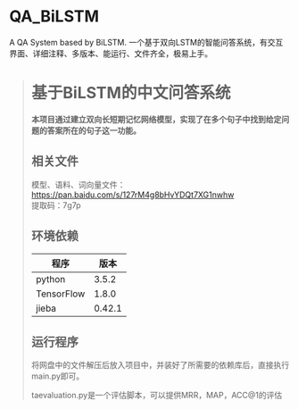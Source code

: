 # QA_BiLSTM
A QA System based by BiLSTM. 一个基于双向LSTM的智能问答系统，有交互界面、详细注释、多版本、能运行、文件齐全，极易上手。
> # 基于BiLSTM的中文问答系统 #
> 
> **本项目通过建立双向长短期记忆网络模型，实现了在多个句子中找到给定问题的答案所在的句子这一功能。**
> 
> ## 相关文件 ##
>
> 模型、语料、词向量文件：https://pan.baidu.com/s/127rM4g8bHvYDQt7XG1nwhw   
> 提取码：7g7p
>
> ## 环境依赖 ##
> 
> | 程序 | 版本 |
> |---|---|
> | python | 3.5.2 |
> | TensorFlow | 1.8.0 |
> | jieba | 0.42.1 |
> 
> ## 运行程序 ##
> 
> 将网盘中的文件解压后放入项目中，并装好了所需要的依赖库后，直接执行main.py即可。
> 
> taevaluation.py是一个评估脚本，可以提供MRR，MAP，ACC@1的评估

